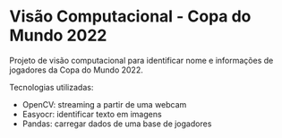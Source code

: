 # Visão Computacional - Copa do Mundo 2022

Projeto de visão computacional para identificar nome e informações de jogadores da Copa do Mundo 2022.

Tecnologias utilizadas:
- OpenCV: streaming a partir de uma webcam
- Easyocr: identificar texto em imagens
- Pandas: carregar dados de uma base de jogadores

